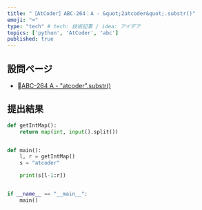 ```yaml
---
title: "［AtCoder］ABC-264｜A - &quot;2atcoder&quot;.substr()"
emoji: "⌨️"
type: "tech" # tech: 技術記事 / idea: アイデア
topics: ['python', 'AtCoder', 'abc']
published: true
---
```


## 設問ページ

- 🔗[ABC-264 A - "atcoder".substr()](https://atcoder.jp/contests/abc264/tasks/abc264_a)

## 提出結果

```python
def getIntMap():
    return map(int, input().split())


def main():
    l, r = getIntMap()
    s = "atcoder"

    print(s[l-1:r])


if __name__ == "__main__":
    main()
```
